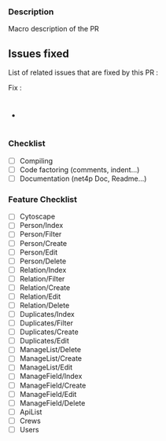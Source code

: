 ### Description
Macro description of the PR

## Issues fixed
List of related issues that are fixed by this PR :

Fix :
- #


### Checklist
- [ ] Compiling
- [ ] Code factoring (comments, indent...)
- [ ] Documentation (net4p Doc, Readme...)

### Feature Checklist
- [ ] Cytoscape
- [ ] Person/Index
- [ ] Person/Filter
- [ ] Person/Create
- [ ] Person/Edit
- [ ] Person/Delete
- [ ] Relation/Index
- [ ] Relation/Filter
- [ ] Relation/Create
- [ ] Relation/Edit
- [ ] Relation/Delete
- [ ] Duplicates/Index
- [ ] Duplicates/Filter
- [ ] Duplicates/Create
- [ ] Duplicates/Edit
- [ ] ManageList/Delete
- [ ] ManageList/Create
- [ ] ManageList/Edit
- [ ] ManageField/Index
- [ ] ManageField/Create
- [ ] ManageField/Edit
- [ ] ManageField/Delete
- [ ] ApiList
- [ ] Crews
- [ ] Users
